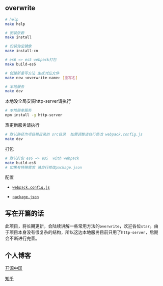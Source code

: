 ## overwrite

```bash
# help
make help

# 安装依赖
make install

# 安装淘宝镜像
make install-cn

# es6 => es5 webpack打包
make build-es6

# 创建新重写方法 生成对应文件
make new <overwrite-name> [重写名]

# 本地服务
make dev

```
本地没全局安装http-server请执行
```bash
# 本地简单服务
npm install -g http-server
```

热更新服务请执行
```bash
# 默认路径为项目根目录的 src目录  如需调整请自行修改 webpack.config.js
make dev
```

打包
```bash
# 默认打包 es6 => es5  with webpack
make build-es6
# 如果有特殊需求 请自行修改package.json
```


配置
+ [`webpack.config.js`](https://github.com/xuqiang521/overwrite/blob/master/webpack.config.js)

+ [`package.json`](https://github.com/xuqiang521/overwrite/blob/master/package.json)

## 写在开篇的话

此项目，将长期更新，会陆续讲解一些常用方法的`overwrite`，欢迎各位`star`。由于项目本身没有很复杂的结构，所以这边本地服务目前只用了`http-server`，后期会不断进行完善。


## 个人博客

[开源中国](https://my.oschina.net/qiangdada)

[知乎](https://www.zhihu.com/people/qiangdada520/activities)
